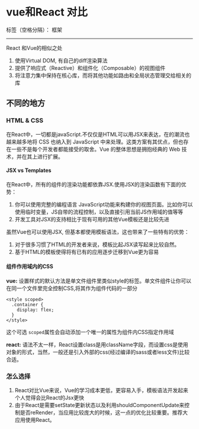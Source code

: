 ﻿# vue和React 对比

标签（空格分隔）： 框架

---
React 和Vue的相似之处
1. 使用Virtual DOM, 有自己的diff渲染算法
2. 提供了响应式（Reactive）和组件化（Composable）的视图组件
3. 将注意力集中保持在核心库，而将其他功能如路由和全局状态管理交给相关的库

## 不同的地方
 
### HTML & CSS
在React中，一切都是javaScript.不仅仅是HTML可以用JSX来表达，在的潮流也越来越多地将 CSS 也纳入到 JavaScript 中来处理。这类方案有其优点，但也存在一些不是每个开发者都能接受的取舍。Vue 的整体思想是拥抱经典的 Web 技术，并在其上进行扩展。

#### JSX vs Templates

在React中，所有的组件的渲染功能都依靠JSX.使用JSX的渲染函数有下面的优势：
    
1. 你可以使用完整的编程语言 JavaScript功能来构建你的视图页面。比如你可以使用临时变量，JS自带的流程控制，以及直接引用当前JS作用域的值等等
2. 开发工具对JSX的支持相比于现有可用的其他Vue模板还是比较先进

虽然Vue也可以使用JSX, 但基本都使用模板语法，这也带来了一些特有的优势：

1. 对于很多习惯了HTML的开发者来说，模板比起JSX读写起来比较自然。
2. 基于HTML的模板使得将有已有的应用逐步迁移到Vue更为容易

#### 组件作用域内的CSS
**vue:**
设置样式的默认方法是单文件组件里类似style的标签。单文件组件让你可以在同一个文件里完全控制CSS,将其作为组件代码的一部分
```
<style scoped>
  .container {
    display: flex;
  }
</style>
```

这个可选 `scoped`属性会自动添加一个唯一的属性为组件内CSS指定作用域

**react:**
语法不太一样，React设置class是用className字段，而设置css是使用对象的形式，当然，一般还是引入外部的css(经过编译的sass或者less文件)比较合适。

### 怎么选择
1. React对比Vue来说，Vue的学习成本更低，更容易入手，模板语法开发起来个人觉得会比React的Jsx更快
2. 由于React是需要setState更新状态以及利用shouldComponentUpdate来控制是否reRender，当应用比较庞大的时候，这一点的优化比较重要。推荐大应用使用React。



